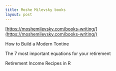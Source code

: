 ```yaml
---
title: Moshe Milevsky books
layout: post
---
```


[https://moshemilevsky.com/books-writing/](https://moshemilevsky.com/books-writing/)

How to Build a Modern Tontine

The 7 most important equations for your retirement

Retirement Income Recipes in R
